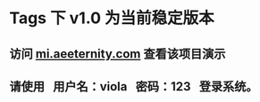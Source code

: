 # Tags 下 v1.0 为当前稳定版本
## 访问 [mi.aeeternity.com](http://mi.aeeternity.com) 查看该项目演示
## 请使用   用户名：viola   密码：123   登录系统。
